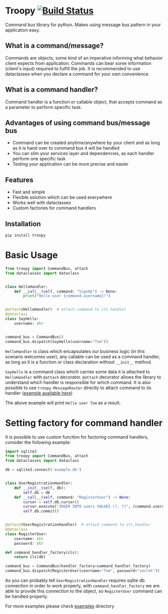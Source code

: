 # Troopy  [![Build Status](https://travis-ci.org/kodemore/troopy.svg?branch=master)](https://travis-ci.org/kodemore/troopy)
Command bus library for python. Makes using message bus pattern in your application easy.

## What is a command/message?
Commands are objects, some kind of an imperative informing what behavior client expects from application. 
Commands can bear some information (client's input) required to fulfill the job. It is recommended to use dataclasses
when you declare a command for your own convenience.

## What is a command handler?
Command handler is a function or callable object, that accepts command as a parameter to perform specific task. 

## Advantages of using command bus/message bus

 - Command can be created anytime/anywhere by your client and as long as it is hand over to command bus it will be handled
 - You can slim your services layer and dependencies, as each handler perform one specific task
 - Testing your application can be more precise and easier

## Features

 - Fast and simple
 - Flexible solution which can be used everywhere
 - Works well with dataclasses
 - Custom factories for command handlers

## Installation

```
pip install troopy
```

# Basic Usage

```python
from troopy import CommandBus, attach
from dataclasses import dataclass


class HelloHandler:
    def __call__(self, command: "SignUp") -> None:
        print("Hello user {command.username}!")


@attach(HelloHandler)  # attach command to its handler
@dataclass
class SayHello:
    username: str


command_bus = CommandBus()
command_bus.dispatch(SayHello(username="Tom"))
```

`HelloHandler` is class which encapsulates our business logic (in this scenario welcomes user), any callable can be used
as a command handler, as long as it is a function or class declaration without `__init__` method.

`SayHello` is a command class which carries some data it is attached to `HelloHandler` with `@attach` decorator. 
`@attach` decorator allows the library to understand which handler is responsible for which command. It is also possible
to use `troopy.MessageRouter` directly to attach command to its handler ([example available here](/examples/custom_message_router_example.py))


The above example will print `Hello user Tom` as a result. 

# Setting factory for command handler
It is possible to use custom function for factoring command handlers, consider the following example:

```python
import sqlite3
from troopy import CommandBus, attach
from dataclasses import dataclass

db = sqlite3.connect('example.db') 


class UserRegistrationHandler:
    def __init__(self, db):
        self.db = db
    def __call__(self, command: "RegisterUser") -> None:
        cursor = self.db.cursor()
        cursor.execute("INSER INTO users VALUES (?, ?)", (command.username, command.password))
        self.db.commit()


@attach(UserRegistrationHandler)  # attach command to its handler
@dataclass
class RegisterUser:
    username: str
    password: str

def command_handler_factory(cls):
    return cls(db)

command_bus = CommandBus(handler_factory=command_handler_factory)
command_bus.dispatch(RegisterUser(username="Tom", password="secret"))
```

As you can probably tell `UserRegistrationHandler` requires sqlite db connection in order to work properly, with `command_handler_factory`
we are able to provide this connection to the object, so `RegisterUser` command can be handled properly.

For more examples please check [examples](/examples) directory
